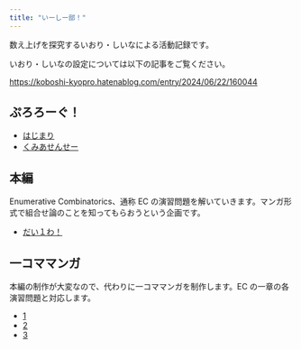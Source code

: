 ```yaml
---
title: "いーしー部！"
---
```


数え上げを探究するいおり・しいなによる活動記録です。

いおり・しいなの設定については以下の記事をご覧ください。

https://koboshi-kyopro.hatenablog.com/entry/2024/06/22/160044

## ぷろろーぐ！

- [はじまり](./prologue/)
- [くみあせんせー](./prologue-2/)

## 本編

Enumerative Combinatorics、通称 EC の演習問題を解いていきます。マンガ形式で組合せ論のことを知ってもらおうという企画です。

- [だい１わ！](./1/)

## 一コママンガ

本編の制作が大変なので、代わりに一コママンガを制作します。EC の一章の各演習問題と対応します。

- [1](./1koma/1.png)
- [2](./1koma/2.png)
- [3](./1koma/3.png)
